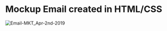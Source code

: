 # Mockup Email created in HTML/CSS

![Email-MKT_Apr-2nd-2019](https://user-images.githubusercontent.com/23115314/85188921-d851a500-b2dc-11ea-84c6-81aedc59f1a0.png)
